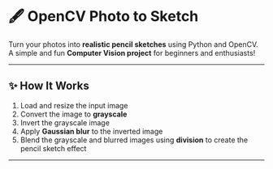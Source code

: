 # 🖋️ OpenCV Photo to Sketch

Turn your photos into **realistic pencil sketches** using Python and OpenCV.  
A simple and fun **Computer Vision project** for beginners and enthusiasts!  

---

## ✨ How It Works
1. Load and resize the input image  
2. Convert the image to **grayscale**  
3. Invert the grayscale image  
4. Apply **Gaussian blur** to the inverted image  
5. Blend the grayscale and blurred images using **division** to create the pencil sketch effect  

---
